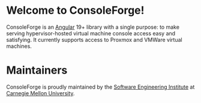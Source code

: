 # Welcome to ConsoleForge!

ConsoleForge is an [Angular](https://angular.dev/) 19+ library with a single purpose: to make serving hypervisor-hosted virtual machine console access easy and satisfying. It currently supports access to Proxmox and VMWare virtual machines.

# Maintainers

ConsoleForge is proudly maintained by the [Software Engineering Institute](https://sei.cmu.edu/) at [Carnegie Mellon University](https://www.cmu.edu/).
